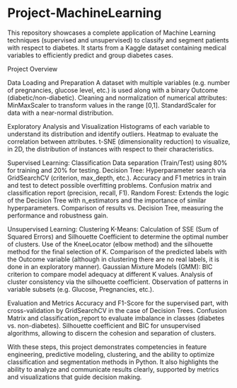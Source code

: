 # Project-MachineLearning
This repository showcases a complete application of Machine Learning techniques (supervised and unsupervised) to classify and segment patients with respect to diabetes. It starts from a Kaggle dataset containing medical variables to efficiently predict and group diabetes cases.

Project Overview

Data Loading and Preparation
A dataset with multiple variables (e.g. number of pregnancies, glucose level, etc.) is used along with a binary Outcome (diabetic/non-diabetic).
Cleaning and normalization of numerical attributes:
MinMaxScaler to transform values ​​in the range [0,1].
StandardScaler for data with a near-normal distribution.

Exploratory Analysis and Visualization
Histograms of each variable to understand its distribution and identify outliers.
Heatmap to evaluate the correlation between attributes.
t-SNE (dimensionality reduction) to visualize, in 2D, the distribution of instances with respect to their characteristics.

Supervised Learning: Classification
Data separation (Train/Test) using 80% for training and 20% for testing.
Decision Tree:
Hyperparameter search via GridSearchCV (criterion, max_depth, etc.).
Accuracy and F1 metrics in train and test to detect possible overfitting problems.
Confusion matrix and classification report (precision, recall, F1).
Random Forest:
Extends the logic of the Decision Tree with n_estimators and the importance of similar hyperparameters.
Comparison of results vs. Decision Tree, measuring the performance and robustness gain.

Unsupervised Learning: Clustering
K-Means:
Calculation of SSE (Sum of Squared Errors) and Silhouette Coefficient to determine the optimal number of clusters.
Use of the KneeLocator (elbow method) and the silhouette method for the final selection of K.
Comparison of the predicted labels with the Outcome variable (although in clustering there are no real labels, it is done in an exploratory manner).
Gaussian Mixture Models (GMM):
BIC criterion to compare model adequacy at different K values.
Analysis of cluster consistency via the silhouette coefficient.
Observation of patterns in variable subsets (e.g. Glucose, Pregnancies, etc.).

Evaluation and Metrics
Accuracy and F1-Score for the supervised part, with cross-validation by GridSearchCV in the case of Decision Trees.
Confusion Matrix and classification_report to evaluate imbalance in classes (diabetes vs. non-diabetes).
Silhouette coefficient and BIC for unsupervised algorithms, allowing to discern the cohesion and separation of clusters.



With these steps, this project demonstrates competencies in feature engineering, predictive modeling, clustering, and the ability to optimize classification and segmentation methods in Python. It also highlights the ability to analyze and communicate results clearly, supported by metrics and visualizations that guide decision making.
